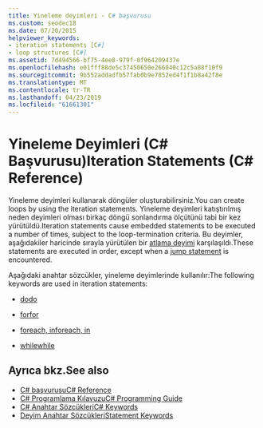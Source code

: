 ```yaml
---
title: Yineleme deyimleri - C# başvurusu
ms.custom: seodec18
ms.date: 07/20/2015
helpviewer_keywords:
- iteration statements [C#]
- loop structures [C#]
ms.assetid: 7d494566-bf75-4ee8-979f-0f964209437e
ms.openlocfilehash: e01fff88de5c37450650e266040c12c5a88f10f9
ms.sourcegitcommit: 9b552addadfb57fab0b9e7852ed4f1f1b8a42f8e
ms.translationtype: MT
ms.contentlocale: tr-TR
ms.lasthandoff: 04/23/2019
ms.locfileid: "61661301"
---
```

# <a name="iteration-statements-c-reference"></a><span data-ttu-id="46d70-102">Yineleme Deyimleri (C# Başvurusu)</span><span class="sxs-lookup"><span data-stu-id="46d70-102">Iteration Statements (C# Reference)</span></span>

<span data-ttu-id="46d70-103">Yineleme deyimleri kullanarak döngüler oluşturabilirsiniz.</span><span class="sxs-lookup"><span data-stu-id="46d70-103">You can create loops by using the iteration statements.</span></span> <span data-ttu-id="46d70-104">Yineleme deyimleri katıştırılmış neden deyimleri olması birkaç döngü sonlandırma ölçütünü tabi bir kez yürütüldü.</span><span class="sxs-lookup"><span data-stu-id="46d70-104">Iteration statements cause embedded statements to be executed a number of times, subject to the loop-termination criteria.</span></span> <span data-ttu-id="46d70-105">Bu deyimler, aşağıdakiler haricinde sırayla yürütülen bir [atlama deyimi](jump-statements.md) karşılaşıldı.</span><span class="sxs-lookup"><span data-stu-id="46d70-105">These statements are executed in order, except when a [jump statement](jump-statements.md) is encountered.</span></span>

<span data-ttu-id="46d70-106">Aşağıdaki anahtar sözcükler, yineleme deyimlerinde kullanılır:</span><span class="sxs-lookup"><span data-stu-id="46d70-106">The following keywords are used in iteration statements:</span></span>

- [<span data-ttu-id="46d70-107">do</span><span class="sxs-lookup"><span data-stu-id="46d70-107">do</span></span>](do.md)

- [<span data-ttu-id="46d70-108">for</span><span class="sxs-lookup"><span data-stu-id="46d70-108">for</span></span>](for.md)

- [<span data-ttu-id="46d70-109">foreach, in</span><span class="sxs-lookup"><span data-stu-id="46d70-109">foreach, in</span></span>](foreach-in.md)

- [<span data-ttu-id="46d70-110">while</span><span class="sxs-lookup"><span data-stu-id="46d70-110">while</span></span>](while.md)

## <a name="see-also"></a><span data-ttu-id="46d70-111">Ayrıca bkz.</span><span class="sxs-lookup"><span data-stu-id="46d70-111">See also</span></span>

- [<span data-ttu-id="46d70-112">C# başvurusu</span><span class="sxs-lookup"><span data-stu-id="46d70-112">C# Reference</span></span>](../index.md)
- [<span data-ttu-id="46d70-113">C# Programlama Kılavuzu</span><span class="sxs-lookup"><span data-stu-id="46d70-113">C# Programming Guide</span></span>](../../programming-guide/index.md)
- [<span data-ttu-id="46d70-114">C# Anahtar Sözcükleri</span><span class="sxs-lookup"><span data-stu-id="46d70-114">C# Keywords</span></span>](index.md)
- [<span data-ttu-id="46d70-115">Deyim Anahtar Sözcükleri</span><span class="sxs-lookup"><span data-stu-id="46d70-115">Statement Keywords</span></span>](statement-keywords.md)
